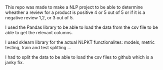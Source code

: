 This repo was made to make a NLP project to be able to determine wheather a review for a product is positive 4 or 5 out of 5 or if it is a negative review 1,2, or 3 out of 5.

I used the Pandas library to be able to load the data from the csv file to be able to get the relevant columns.

I used sklearn library for the actual NLPKT functionalites: models, metric testing, train and test splitting ...

I had to split the data to be able to load the csv files to github which is a janky fix.
